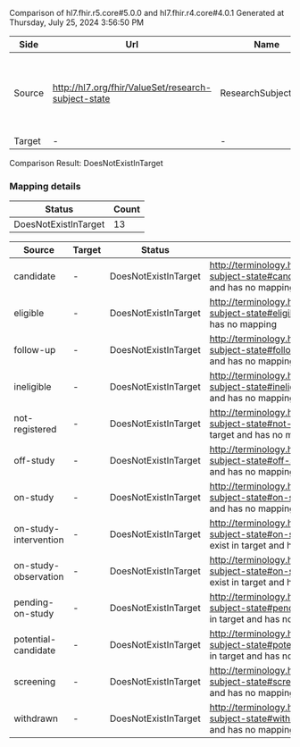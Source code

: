 Comparison of hl7.fhir.r5.core#5.0.0 and hl7.fhir.r4.core#4.0.1
Generated at Thursday, July 25, 2024 3:56:50 PM

| Side | Url | Name | Title | Description |
| --- | --- | --- | --- | --- |
| Source | http://hl7.org/fhir/ValueSet/research-subject-state | ResearchSubjectState | Research Subject State | Indicates the progression of a study subject through a study. |
| Target | - | - | - | - |


Comparison Result: DoesNotExistInTarget


### Mapping details

| Status | Count |
| ------ | ----- |
DoesNotExistInTarget | 13 |


| Source | Target | Status | Message |
| ------ | ------ | ------ | ------- |
| candidate | - | DoesNotExistInTarget | http://terminology.hl7.org/CodeSystem/research-subject-state#candidate does not exist in target and has no mapping |
| eligible | - | DoesNotExistInTarget | http://terminology.hl7.org/CodeSystem/research-subject-state#eligible does not exist in target and has no mapping |
| follow-up | - | DoesNotExistInTarget | http://terminology.hl7.org/CodeSystem/research-subject-state#follow-up does not exist in target and has no mapping |
| ineligible | - | DoesNotExistInTarget | http://terminology.hl7.org/CodeSystem/research-subject-state#ineligible does not exist in target and has no mapping |
| not-registered | - | DoesNotExistInTarget | http://terminology.hl7.org/CodeSystem/research-subject-state#not-registered does not exist in target and has no mapping |
| off-study | - | DoesNotExistInTarget | http://terminology.hl7.org/CodeSystem/research-subject-state#off-study does not exist in target and has no mapping |
| on-study | - | DoesNotExistInTarget | http://terminology.hl7.org/CodeSystem/research-subject-state#on-study does not exist in target and has no mapping |
| on-study-intervention | - | DoesNotExistInTarget | http://terminology.hl7.org/CodeSystem/research-subject-state#on-study-intervention does not exist in target and has no mapping |
| on-study-observation | - | DoesNotExistInTarget | http://terminology.hl7.org/CodeSystem/research-subject-state#on-study-observation does not exist in target and has no mapping |
| pending-on-study | - | DoesNotExistInTarget | http://terminology.hl7.org/CodeSystem/research-subject-state#pending-on-study does not exist in target and has no mapping |
| potential-candidate | - | DoesNotExistInTarget | http://terminology.hl7.org/CodeSystem/research-subject-state#potential-candidate does not exist in target and has no mapping |
| screening | - | DoesNotExistInTarget | http://terminology.hl7.org/CodeSystem/research-subject-state#screening does not exist in target and has no mapping |
| withdrawn | - | DoesNotExistInTarget | http://terminology.hl7.org/CodeSystem/research-subject-state#withdrawn does not exist in target and has no mapping |

